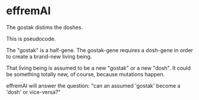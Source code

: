 # effremAI
The gostak distims the doshes.

This is pseudocode.

The "gostak" is a half-gene. The gostak-gene requires a dosh-gene in order to create a brand-new living being.

That living being is assumed to be a new "gostak" or a new "dosh". It could be something totally new, of course, because mutations happen.

effremAI will answer the question: "can an assumed 'gostak' become a 'dosh' or vice-versa?"
